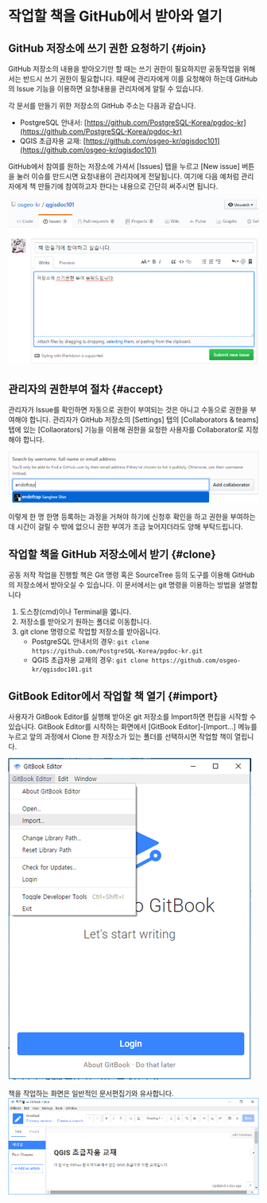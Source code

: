 # 작업할 책을 GitHub에서 받아와 열기

## GitHub 저장소에 쓰기 권한 요청하기 {#join}

GitHub 저장소의 내용을 받아오기만 할 때는 쓰기 권한이 필요하지만 공동작업을 위해서는 반드시 쓰기 권한이 필요합니다. 때문에 관리자에게 이를 요청해야 하는데 GitHub의 Issue 기능을 이용하면 요청내용을 관리자에게 알릴 수 있습니다.

각 문서를 만들기 위한 저장소의 GitHub 주소는 다음과 같습니다.

* PostgreSQL 안내서: [https://github.com/PostgreSQL-Korea/pgdoc-kr](https://github.com/PostgreSQL-Korea/pgdoc-kr)
* QGIS 초급자용 교재: [https://github.com/osgeo-kr/qgisdoc101](https://github.com/osgeo-kr/qgisdoc101)

GitHub에서 참여를 원하는 저장소에 가셔서 \[Issues\] 탭을 누르고 \[New issue\] 버튼을 눌러 이슈를 만드시면 요청내용이 관리자에게 전달됩니다. 여기에 다음 예처럼 관리자에게 책 만들기에 참여하고자 한다는 내용으로 간단히 써주시면 됩니다.

![](/assets/access_request.png)

## 관리자의 권한부여 절차 {#accept}

관리자가 Issue를 확인하면 자동으로 권한이 부여되는 것은 아니고 수동으로 권한을 부여해야 합니다. 관리자가 GitHub 저장소의 \[Settings\]  탭의 \[Collaborators & teams\] 탭에 있는 \[Collaorators\] 기능을 이용해 권한을 요청한 사용자를 Collaborator로 지정해야 합니다.

![](/assets/add_autor.png)

이렇게 한 명 한명 등록하는 과정을 거쳐야 하기에 신청후 확인을 하고 권한을 부여하는데 시간이 걸릴 수 밖에 없으니 권한 부여가 조금 늦어지더라도 양해 부탁드립니다.

## 작업할 책을 GitHub 저장소에서 받기 {#clone}

공동 저작 작업을 진행할 책은 Git 명령 혹은 SourceTree 등의 도구를 이용해 GitHub의 저장소에서 받아오실 수 있습니다. 이 문서에서는 git 명령을 이용하는 방법을 설명합니다

1. 도스창\(cmd\)이나 Terminal을 엷니다.
2. 저장소를 받아오기 원하는 폴더로 이동합니다.
3. git clone 명령으로 작업할 저장소를 받아옵니다.
   * PostgreSQL 안내서의 경우: `git clone https://github.com/PostgreSQL-Korea/pgdoc-kr.git`
   * QGIS 초급자용 교재의 경우: `git clone https://github.com/osgeo-kr/qgisdoc101.git`

## GitBook Editor에서 작업할 책 열기 {#import}

사용자가 GitBook Editor를 실행해 받아온 git 저장소를 Import하면 편집을 시작할 수 있습니다. GitBook Editor를 시작하는 화면에서 \[GitBook Editor\]-\[Import...\] 메뉴를 누르고 앞의 과정에서 Clone 한 저장소가 있는 폴더를 선택하시면 작업할 책이 열립니다.

![](/assets/GitBookLogin.png)

책을 작업하는 화면은 일반적인 문서편집기와 유사합니다.![](/assets/open_book.png)

